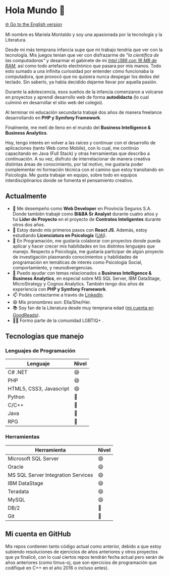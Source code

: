 # Hola Mundo 👋
[🌐 Go to the English version](README-en.md)

Mi nombre es Mariela Montaldo y soy una apasionada por la tecnología y la Literatura. 

Desde mi más temprana infancia supe que mi trabajo tendría que ver con la tecnología. Mis juegos tenían que ver con disfrazarme de <i>"la científica de las computadoras"</i> y desarmar el gabinete de mi <i>[Intel i386 con 16 MB de RAM](https://en.wikipedia.org/wiki/I386)</i>, así como todo artefacto electrónico que pasara por mis manos. Todo esto sumado a una infinita curiosidad por entender cómo funcionaba la computadora, que provocó que no quisiera nunca despegar los dedos del teclado. Sin saberlo, ya había decidido dejarme llevar por aquella pasión.

Durante la adolescencia, esos sueños de la infancia comenzaron a volcarse en proyectos y aprendí desarrollo web de forma <b>autodidacta</b> (lo cual culminó en desarrollar el sitio web del colegio). 

Al terminar mi educación secundaria trabajé dos años de manera freelance desarrollando en <b>PHP y Symfony Framework</b>. 

Finalmente, me metí de lleno en el mundo del <b>Business Intelligence & Business Analytics</b>. 

Hoy, tengo interés en volver a las raíces y continuar con el desarrollo de aplicaciones (tanto Web como Mobile), con lo cual, me continúo capacitando en Java (Full Stack) y otras herramientas que describo a continuación. A su vez, disfruto de interrelacionar de manera creativa distintas áreas de conocimiento, por tal motivo, me gustaría poder complementar mi formación técnica con el camino que estoy transitando en Psicología. Me gusta trabajar en equipo, sobre todo en equipos interdisciplinarios donde se fomenta el pensamiento creativo.

## Actualmente

- 🔭 Me desempeño como <b>Web Developer</b> en Provincia Seguros S.A. Donde también trabajé como <b>BI&BA Sr Analyst</b> durante cuatro años y fui <b>Líder de Proyecto</b> en el proyecto de <b>Contratos Inteligentes</b> durante otros dos años.
- 🌱 Estoy dando mis primeros pasos con <b>React JS</b>. Además, estoy estudiando <b>Licenciatura en Psicología</b> ([UAI](https://uai.edu.ar/facultades/psicolog%C3%ADa-y-relaciones-humanas/licenciatura-en-psicolog%C3%ADa/)).
- 👯 En Programación, me gustaría colaborar con proyectos donde pueda aplicar y hacer crecer mis habilidades en los distintos lenguajes que manejo. Respecto a Psicología, me gustaría participar de algún proyecto de investigación plasmando conocimientos y habilidades de programación en temáticas de interés como Psicología Social, comportamiento, y neurodivergencias.
- 💬 Puedo ayudar con temas relacionados a <b>Business Intelligence & Business Analytics</b>, en especial sobre MS SQL Server, IBM DataStage, MicroStrategy y Cognos Analytics. También tengo dos años de experiencia con <b>PHP y Symfony Framework</b>.
- 📫 Podés contactarme a través de [LinkedIn](https://www.linkedin.com/in/mmontaldo/).
- 😄 Mis pronombres son: Ella/She/Her.
- :books: Soy fan de la Literatura desde muy temprana edad ([mi cuenta en GoodReads](https://www.goodreads.com/user/show/76202148-mariela)).
- :rainbow_flag: Formo parte de la comunidad LGBTIQ+ .

## Tecnologías que manejo

### Lenguajes de Programación
| Lenguaje  | Nivel |
| ------------- | ------------- |
| C# .NET  | :smile:  |
| PHP  | :smile: |
| HTML5, CSS3, Javascript  | :smile:  |
| Python  | :slightly_smiling_face:  |
| C/C++  | :slightly_smiling_face:  |
| Java  | :slightly_smiling_face:  |
| RPG  | :slightly_smiling_face: |

### Herramientas
| Herramienta  | Nivel |
| ------------- | ------------- |
| Microsoft SQL Server  | :smile:  |
| Oracle  | :smile: |
| MS SQL Server Integration Services  | :smile: |
| IBM DataStage  | :smile: |
| Teradata  | :smile:  |
| MySQL  | :smile:  |
| DB/2  | :slightly_smiling_face:  |
| Git  | :slightly_smiling_face:  |

## Mi cuenta en GitHub
Mis repos contienen tanto código actual como anterior, debido a que estoy subiendo resoluciones de ejercicios de años anteriores y otros proyectos que ya finalicé, con lo cual ciertos repos tendrán fecha actual pero serán de años anteriores (como timus-oj, que son ejercicios de programación que codifiqué en C++ en el año 2016 o incluso antes).
